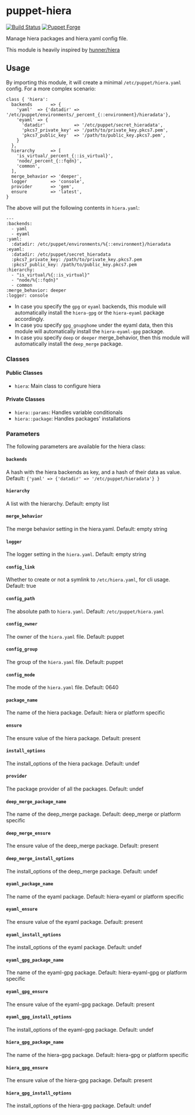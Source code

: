 puppet-hiera
=============

[![Build Status](https://travis-ci.org/tampakrap/puppet-hiera.png?branch=master)](https://travis-ci.org/tampakrap/puppet-hiera)
[![Puppet Forge](http://img.shields.io/puppetforge/v/tampakrap/hiera.svg)](https://forge.puppetlabs.com/tampakrap/hiera)

Manage hiera packages and hiera.yaml config file.

This module is heavily inspired by [hunner/hiera](https://github.com/hunner/puppet-hiera)

## Usage

By importing this module, it will create a minimal `/etc/puppet/hiera.yaml`
config. For a more complex scenario:

    class { 'hiera':
      backends       => {
        'yaml'  => {'datadir' => '/etc/puppet/environments/_percent_{::environment}/hieradata'},
        'eyaml' => {
          'datadir'           => '/etc/puppet/secret_hieradata',
          'pkcs7_private_key' => '/path/to/private_key.pkcs7.pem',
          'pkcs7_public_key'  => '/path/to/public_key.pkcs7.pem',
        }
      },
      hierarchy      => [
        'is_virtual/_percent_{::is_virtual}',
        'node/_percent_{::fqdn}',
        'common',
      ],
      merge_behavior => 'deeper',
      logger         => 'console',
      provider       => 'gem',
      ensure         => 'latest',
    }

The above will put the following contents in `hiera.yaml`:

    ---
    :backends:
      - yaml
      - eyaml
    :yaml:
      :datadir: /etc/puppet/environments/%{::environment}/hieradata
    :eyaml:
      :datadir: /etc/puppet/secret_hieradata
      :pkcs7_private_key: /path/to/private_key.pkcs7.pem
      :pkcs7_public_key: /path/to/public_key.pkcs7.pem
    :hierarchy:
      - "is_virtual/%{::is_virtual}"
      - "node/%{::fqdn}"
      - common
    :merge_behavior: deeper
    :logger: console

* In case you specify the `gpg` or `eyaml` backends, this module will
  automatically install the `hiera-gpg` or the `hiera-eyaml` package
  accordingly.
* In case you specify `gpg_gnupghome` under the eyaml data, then this module
  will automatically install the `hiera-eyaml-gpg` package.
* In case you specify `deep` or `deeper` merge\_behavior, then this module will
  automatically install the `deep_merge` package.

### Classes

#### Public Classes
- `hiera`: Main class to configure hiera

#### Private Classes
- `hiera::params`: Handles variable conditionals
- `hiera::package`: Handles packages' installations

### Parameters

The following parameters are available for the hiera class:

#### `backends`
A hash with the hiera backends as key, and a hash of their data as value. Default: `{'yaml' => {'datadir' => '/etc/puppet/hieradata'} }`
#### `hierarchy`
A list with the hierarchy. Default: empty list
#### `merge_behavior`
The merge behavior setting in the hiera.yaml. Default: empty string
#### `logger`
The logger setting in the `hiera.yaml`. Default: empty string
#### `config_link`
Whether to create or not a symlink to `/etc/hiera.yaml`, for cli usage. Default: true
#### `config_path`
The absolute path to `hiera.yaml`. Default: `/etc/puppet/hiera.yaml`
#### `config_owner`
The owner of the `hiera.yaml` file. Default: puppet
#### `config_group`
The group of the `hiera.yaml` file. Default: puppet
#### `config_mode`
The mode of the `hiera.yaml` file. Default: 0640
#### `package_name`
The name of the hiera package. Default: hiera or platform specific
#### `ensure`
The ensure value of the hiera package. Default: present
#### `install_options`
The install\_options of the hiera package. Default: undef
#### `provider`
The package provider of all the packages. Default: undef
#### `deep_merge_package_name`
The name of the deep\_merge package. Default: deep\_merge or platform specific
#### `deep_merge_ensure`
The ensure value of the deep\_merge package. Default: present
#### `deep_merge_install_options`
The install\_options of the deep\_merge package. Default: undef
#### `eyaml_package_name`
The name of the eyaml package. Default: hiera-eyaml or platform specific
#### `eyaml_ensure`
The ensure value of the eyaml package. Default: present
#### `eyaml_install_options`
The install\_options of the eyaml package. Default: undef
#### `eyaml_gpg_package_name`
The name of the eyaml-gpg package. Default: hiera-eyaml-gpg or platform specific
#### `eyaml_gpg_ensure`
The ensure value of the eyaml-gpg package. Default: present
#### `eyaml_gpg_install_options`
The install\_options of the eyaml-gpg package. Default: undef
#### `hiera_gpg_package_name`
The name of the hiera-gpg package. Default: hiera-gpg or platform specific
#### `hiera_gpg_ensure`
The ensure value of the hiera-gpg package. Default: present
#### `hiera_gpg_install_options`
The install\_options of the hiera-gpg package. Default: undef
